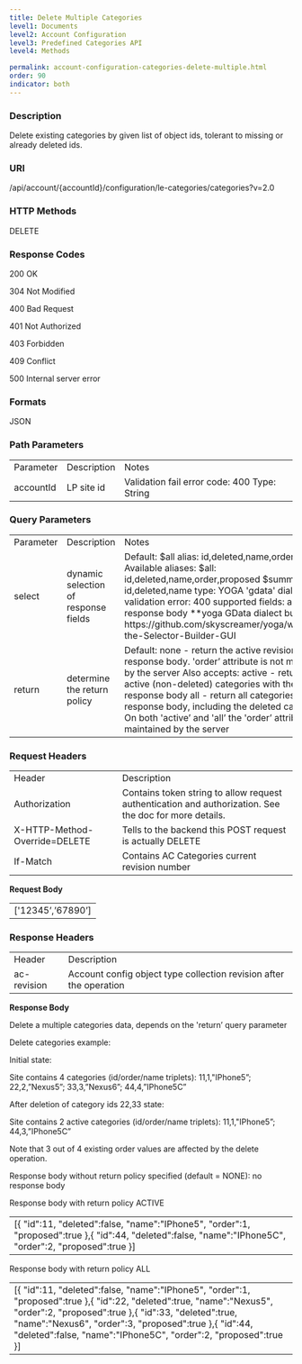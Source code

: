 ```yaml
---
title: Delete Multiple Categories
level1: Documents
level2: Account Configuration
level3: Predefined Categories API
level4: Methods

permalink: account-configuration-categories-delete-multiple.html
order: 90
indicator: both
---
```


### Description

Delete existing categories by given list of object ids, tolerant to missing or already deleted ids.

### URI

/api/account/{accountId}/configuration/le-categories/categories?v=2.0

### HTTP Methods

DELETE

### Response Codes

200 OK

304 Not Modified

400 Bad Request

401 Not Authorized

403 Forbidden

409 Conflict

500 Internal server error

### Formats

JSON

### Path Parameters

<table>
  <tr>
    <td>Parameter</td>
    <td>Description</td>
    <td>Notes</td>
  </tr>
  <tr>
    <td>accountId</td>
    <td>LP site id</td>
    <td>Validation fail error code: 400
Type: String </td>
  </tr>
</table>


### Query Parameters

<table>
  <tr>
    <td>Parameter</td>
    <td>Description</td>
    <td>Notes</td>
  </tr>
  <tr>
    <td>select</td>
    <td>dynamic selection of response fields</td>
    <td>Default: $all alias: id,deleted,name,order,proposed
Available aliases:
$all: id,deleted,name,order,proposed
$summary: id,deleted,name
type: YOGA 'gdata' dialect
validation error: 400
supported fields: any in response body
**yoga GData dialect builder url:
https://github.com/skyscreamer/yoga/wiki/Using-the-Selector-Builder-GUI</td>
  </tr>
  <tr>
    <td>return</td>
    <td>determine the return policy </td>
    <td>Default: none - return the active revision with no response body. 'order’ attribute is not maintained by the server
Also accepts:
active - return all active (non-deleted) categories with the response body
all - return all categories with the response body, including the deleted categories
On both 'active’ and 'all’ the 'order’ attribute is maintained by the server</td>
  </tr>
</table>


### Request Headers

<table>
  <tr>
    <td>Header</td>
    <td>Description</td>
  </tr>
  <tr>
    <td>Authorization</td>
    <td>Contains token string to allow request authentication and authorization. See the doc for more details.</td>
  </tr>
  <tr>
    <td>X-HTTP-Method-Override=DELETE</td>
    <td>Tells to the backend this POST request is actually DELETE</td>
  </tr>
  <tr>
    <td>If-Match</td>
    <td>Contains AC Categories current revision number</td>
  </tr>
</table>


**Request Body**

<table>
  <tr>
    <td>['12345’,’67890’]</td>
  </tr>
</table>


### Response Headers

<table>
  <tr>
    <td>Header</td>
    <td>Description</td>
  </tr>
  <tr>
    <td>ac-revision</td>
    <td>Account config object type collection revision after the operation</td>
  </tr>
</table>


**Response Body**

Delete a multiple categories data, depends on the 'return’ query parameter

Delete categories example:

Initial state:

Site contains 4 categories (id/order/name triplets): 11,1,"IPhone5”; 22,2,”Nexus5”; 33,3,”Nexus6”; 44,4,”IPhone5C”

After deletion of category ids 22,33 state:

Site contains 2 active categories (id/order/name triplets): 11,1,"IPhone5”; 44,3,”IPhone5C”

Note that 3 out of 4 existing order values are affected by the delete operation.

Response body without return policy specified (default = NONE): no response body

Response body with return policy ACTIVE

<table>
  <tr>
    <td>[{
        "id":11,
        "deleted":false,
        "name":"IPhone5",
        "order":1,
        "proposed":true
 },{
        "id":44,
        "deleted":false,
        "name":"IPhone5C",
        "order":2,
        "proposed":true
 }]</td>
  </tr>
</table>


Response body with return policy ALL

<table>
  <tr>
    <td>[{
        "id":11,
        "deleted":false,
        "name":"IPhone5",
        "order":1,
        "proposed":true
 },{
        "id":22,
        "deleted":true,
        "name":"Nexus5",
        "order":2,
        "proposed":true
 },{
        "id":33,
        "deleted":true,
        "name":"Nexus6",
        "order":3,
        "proposed":true
 },{
        "id":44,
        "deleted":false,
        "name":"IPhone5C",
        "order":2,
        "proposed":true
 }]</td>
  </tr>
</table>

